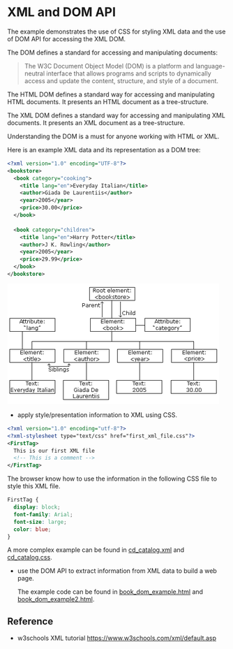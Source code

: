 # XML and DOM API

The example demonstrates the use of CSS for styling XML data and the use of DOM API for accessing the XML DOM.

The DOM defines a standard for accessing and manipulating documents:

>The W3C Document Object Model (DOM) is a platform and language-neutral interface that allows programs and scripts to dynamically access and update the content, structure, and style of a document.

The HTML DOM defines a standard way for accessing and manipulating HTML documents. It presents an HTML document as a tree-structure.

The XML DOM defines a standard way for accessing and manipulating XML documents. It presents an XML document as a tree-structure.

Understanding the DOM is a must for anyone working with HTML or XML.

Here is an example XML data and its representation as a DOM tree:
```xml
<?xml version="1.0" encoding="UTF-8"?>
<bookstore>
  <book category="cooking">
    <title lang="en">Everyday Italian</title>
    <author>Giada De Laurentiis</author>
    <year>2005</year>
    <price>30.00</price>
  </book>

  <book category="children">
    <title lang="en">Harry Potter</title>
    <author>J K. Rowling</author>
    <year>2005</year>
    <price>29.99</price>
  </book>
</bookstore>
```
![dom tree](nodetree.gif)

* apply style/presentation information to XML using CSS.
```xml
<?xml version="1.0" encoding="utf-8"?>
<?xml-stylesheet type="text/css" href="first_xml_file.css"?>
<FirstTag>
  This is our first XML file
  <!-- This is a comment -->
</FirstTag>
```
The browser know how to use the information in the following CSS file to style this XML file.
```css
FirstTag {
  display: block;
  font-family: Arial;
  font-size: large;
  color: blue;
}
```
A more complex example can be found in [cd_catalog.xml](cd_catalog.xml) and [cd_catalog.css](cd_catalog.css).

* use the DOM API to extract information from XML data to build a web page.

  The example code can be found in [book_dom_example.html](book_dom_example.html) and [book_dom_example2.html](book_dom_example2.html).

## Reference
* w3schools XML tutorial https://www.w3schools.com/xml/default.asp
